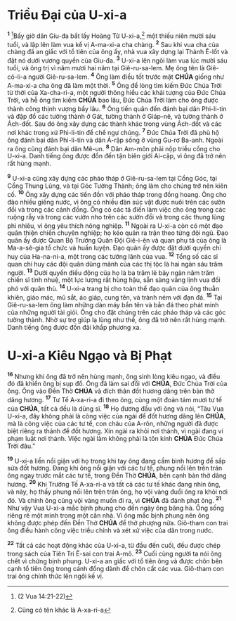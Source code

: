 # Triều Đại của U-xi-a
<sup><b>1</b></sup> [^1@-7329548f-1c45-4d85-a965-d5a96b4d9b47]Bấy giờ dân Giu-đa bắt lấy Hoàng Tử U-xi-a,[^1-7329548f-1c45-4d85-a965-d5a96b4d9b47] một thiếu niên mười sáu tuổi, và lập lên làm vua kế vị A-ma-xi-a cha chàng. <sup><b>2</b></sup> Sau khi vua cha của chàng đã an giấc với tổ tiên của ông ấy, nhà vua xây dựng lại Thành Ê-lốt và đặt nó dưới vương quyền của Giu-đa. <sup><b>3</b></sup> U-xi-a lên ngôi làm vua lúc mười sáu tuổi, và ông trị vì năm mươi hai năm tại Giê-ru-sa-lem. Mẹ ông tên là Giê-cô-li-a người Giê-ru-sa-lem. <sup><b>4</b></sup> Ông làm điều tốt trước mặt **CHÚA** giống như A-ma-xi-a cha ông đã làm một thời. <sup><b>5</b></sup> Ông để lòng tìm kiếm Đức Chúa Trời từ thời của Xa-cha-ri-a, một người thông hiểu các khải tượng của Đức Chúa Trời, và hễ ông tìm kiếm **CHÚA** bao lâu, Đức Chúa Trời làm cho ông được thành công thịnh vượng bấy lâu. <sup><b>6</b></sup> Ông tiến quân đến đánh bại dân Phi-li-tin và đập đổ các tường thành ở Gát, tường thành ở Giáp-nê, và tường thành ở Ách-đốt. Sau đó ông xây dựng các thành khác trong vùng Ách-đốt và các nơi khác trong xứ Phi-li-tin để chế ngự chúng. <sup><b>7</b></sup> Đức Chúa Trời đã phù hộ ông đánh bại dân Phi-li-tin và dân Ả-rập sống ở vùng Gu-rơ Ba-anh. Ngoài ra ông cũng đánh bại dân Mê-un. <sup><b>8</b></sup> Dân Am-môn phải nộp triều cống cho U-xi-a. Danh tiếng ông được đồn đến tận biên giới Ai-cập, vì ông đã trở nên rất hùng mạnh.

<sup><b>9</b></sup> U-xi-a cũng xây dựng các pháo tháp ở Giê-ru-sa-lem tại Cổng Góc, tại Cổng Thung Lũng, và tại Góc Tường Thành; ông làm cho chúng trở nên kiên cố. <sup><b>10</b></sup> Ông xây dựng các tiền đồn với pháo tháp trong đồng hoang. Ông cho đào nhiều giếng nước, vì ông có nhiều đàn súc vật được nuôi trên các sườn đồi và trong các cánh đồng. Ông có các tá điền làm việc cho ông trong các ruộng rẫy và trong các vườn nho trên các sườn đồi và trong các thung lũng phì nhiêu, vì ông yêu thích nông nghiệp. <sup><b>11</b></sup> Ngoài ra U-xi-a còn có một đạo quân thiện chiến chuyên nghiệp; họ kéo quân ra trận theo từng đội ngũ. Đạo quân ấy được Quan Bộ Trưởng Quân Đội Giê-i-ên và quan phụ tá của ông là Ma-a-sê-gia tổ chức và huấn luyện. Đạo quân ấy được đặt dưới quyền chỉ huy của Ha-na-ni-a, một trong các tướng lãnh của vua. <sup><b>12</b></sup> Tổng số các sĩ quan chỉ huy các đội quân dũng mãnh của các thị tộc là hai ngàn sáu trăm người. <sup><b>13</b></sup> Dưới quyền điều động của họ là ba trăm lẻ bảy ngàn năm trăm chiến sĩ tinh nhuệ, một lực lượng rất hùng hậu, sẵn sàng vâng lịnh vua đối phó với quân thù. <sup><b>14</b></sup> U-xi-a trang bị cho toàn thể đạo quân của ông thuẫn khiên, giáo mác, mũ sắt, áo giáp, cung tên, và trành ném với đạn đá. <sup><b>15</b></sup> Tại Giê-ru-sa-lem ông làm những dàn máy bắn tên và bắn đá theo phát minh của những người tài giỏi. Ông cho đặt chúng trên các pháo tháp và các góc tường thành. Nhờ sự trợ giúp lạ lùng như thế, ông đã trở nên rất hùng mạnh. Danh tiếng ông được đồn đãi khắp phương xa.


# U-xi-a Kiêu Ngạo và Bị Phạt
<sup><b>16</b></sup> Nhưng khi ông đã trở nên hùng mạnh, ông sinh lòng kiêu ngạo, và điều đó đã khiến ông bị sụp đổ. Ông đã làm sai đối với **CHÚA**, Đức Chúa Trời của ông. Ông vào Đền Thờ **CHÚA** và đích thân đốt hương dâng trên bàn thờ dâng hương. <sup><b>17</b></sup> Tư Tế A-xa-ri-a đi theo ông, cùng một đoàn tám mươi tư tế của **CHÚA**, tất cả đều là dũng sĩ. <sup><b>18</b></sup> Họ đương đầu với ông và nói, “Tâu Vua U-xi-a, đây không phải là công việc của ngài để đốt hương dâng lên **CHÚA**, mà là công việc của các tư tế, con cháu của A-rôn, những người đã được biệt riêng ra thánh để đốt hương. Xin ngài ra khỏi nơi thánh, vì ngài đang vi phạm luật nơi thánh. Việc ngài làm không phải là tôn kính **CHÚA** Đức Chúa Trời đâu.”

<sup><b>19</b></sup> U-xi-a liền nổi giận với họ trong khi tay ông đang cầm bình hương để sắp sửa đốt hương. Đang khi ông nổi giận với các tư tế, phung nổi lên trên trán ông ngay trước mắt các tư tế, trong Đền Thờ **CHÚA**, bên cạnh bàn thờ dâng hương. <sup><b>20</b></sup> Khi Trưởng Tế A-xa-ri-a và tất cả các tư tế khác đang nhìn ông, và này, họ thấy phung nổi lên trên trán ông, họ vội vàng đuổi ông ra khỏi nơi đó. Và chính ông cũng vội vàng muốn đi ra, vì **CHÚA** đã đánh phạt ông. <sup><b>21</b></sup> Như vậy Vua U-xi-a mắc bịnh phung cho đến ngày ông băng hà. Ông sống riêng rẽ một mình trong một căn nhà. Vì ông mắc bịnh phung nên ông không được phép đến Đền Thờ **CHÚA** để thờ phượng nữa. Giô-tham con trai ông điều hành công việc triều chính và xét xử việc của dân trong nước.

<sup><b>22</b></sup> Tất cả các hoạt động khác của U-xi-a, từ đầu đến cuối, đều được chép trong sách của Tiên Tri Ê-sai con trai A-mô. <sup><b>23</b></sup> Cuối cùng người ta nói ông chết vì chứng bịnh phung. U-xi-a an giấc với tổ tiên ông và được chôn bên cạnh tổ tiên ông trong cánh đồng dành để chôn cất các vua. Giô-tham con trai ông chính thức lên ngôi kế vị.

[^1-7329548f-1c45-4d85-a965-d5a96b4d9b47]: Cũng có tên khác là A-xa-ri-a
[^1@-7329548f-1c45-4d85-a965-d5a96b4d9b47]: (2 Vua 14:21-22)